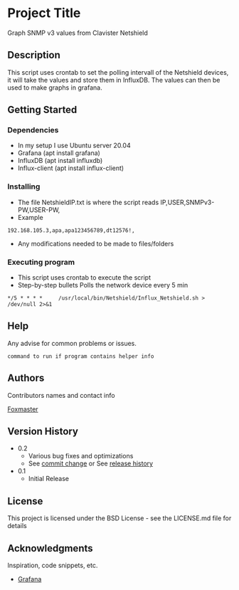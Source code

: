 # Project Title

Graph SNMP v3 values from Clavister Netshield

## Description

This script uses crontab to set the polling intervall of the Netshield devices,
it will take the values and store them in InfluxDB. The values can then be used to 
make graphs in grafana.

## Getting Started

### Dependencies

* In my setup I use Ubuntu server 20.04
* Grafana (apt install grafana)
* InfluxDB (apt install influxdb)
* Influx-client (apt install influx-client)

### Installing

* The file NetshieldIP.txt is where the script reads IP,USER,SNMPv3-PW,USER-PW,
* Example
```
192.168.105.3,apa,apa123456789,dt12576!,
```
* Any modifications needed to be made to files/folders

### Executing program

* This script uses crontab to execute the script
* Step-by-step bullets
Polls the network device every 5 min
```
*/5 * * * *     /usr/local/bin/Netshield/Influx_Netshield.sh > /dev/null 2>&1
```

## Help

Any advise for common problems or issues.
```
command to run if program contains helper info
```

## Authors

Contributors names and contact info

[Foxmaster](pemi@clavister.com)  

## Version History

* 0.2
    * Various bug fixes and optimizations
    * See [commit change]() or See [release history]()
* 0.1
    * Initial Release

## License

This project is licensed under the BSD License - see the LICENSE.md file for details

## Acknowledgments

Inspiration, code snippets, etc.
* [Grafana](https://grafana.com/)
